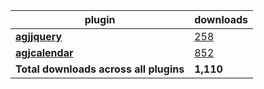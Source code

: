 plugin|downloads
------|----------
[**agjjquery**](https://www.npmjs.com/package/agjjquery)|[258](https://www.npmjs.com/package/agjjquery)
[**agjcalendar**](https://www.npmjs.com/package/agjcalendar)|[852](https://www.npmjs.com/package/agjcalendar)
**Total downloads across all plugins**|**1,110**
